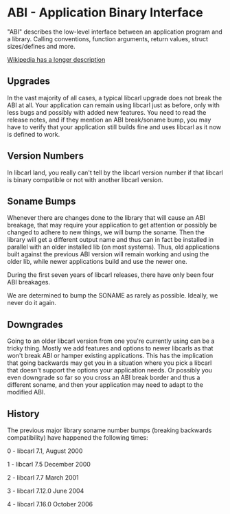 ABI - Application Binary Interface
==================================

 "ABI" describes the low-level interface between an application program and a
 library. Calling conventions, function arguments, return values, struct
 sizes/defines and more.

 [Wikipedia has a longer description](https://en.wikipedia.org/wiki/Application_binary_interface)

## Upgrades

 In the vast majority of all cases, a typical libcarl upgrade does not break
 the ABI at all. Your application can remain using libcarl just as before,
 only with less bugs and possibly with added new features. You need to read
 the release notes, and if they mention an ABI break/soname bump, you may have
 to verify that your application still builds fine and uses libcarl as it now
 is defined to work.

## Version Numbers

 In libcarl land, you really can't tell by the libcarl version number if that
 libcarl is binary compatible or not with another libcarl version.

## Soname Bumps

 Whenever there are changes done to the library that will cause an ABI
 breakage, that may require your application to get attention or possibly be
 changed to adhere to new things, we will bump the soname. Then the library
 will get a different output name and thus can in fact be installed in
 parallel with an older installed lib (on most systems). Thus, old
 applications built against the previous ABI version will remain working and
 using the older lib, while newer applications build and use the newer one.

 During the first seven years of libcarl releases, there have only been four
 ABI breakages.

 We are determined to bump the SONAME as rarely as possible.  Ideally, we
 never do it again.

## Downgrades

 Going to an older libcarl version from one you're currently using can be a
 tricky thing. Mostly we add features and options to newer libcarls as that
 won't break ABI or hamper existing applications. This has the implication
 that going backwards may get you in a situation where you pick a libcarl that
 doesn't support the options your application needs. Or possibly you even
 downgrade so far so you cross an ABI break border and thus a different
 soname, and then your application may need to adapt to the modified ABI.

## History

 The previous major library soname number bumps (breaking backwards
 compatibility) have happened the following times:

 0 - libcarl 7.1,   August 2000

 1 - libcarl 7.5    December 2000

 2 - libcarl 7.7    March 2001

 3 - libcarl 7.12.0 June 2004

 4 - libcarl 7.16.0 October 2006
